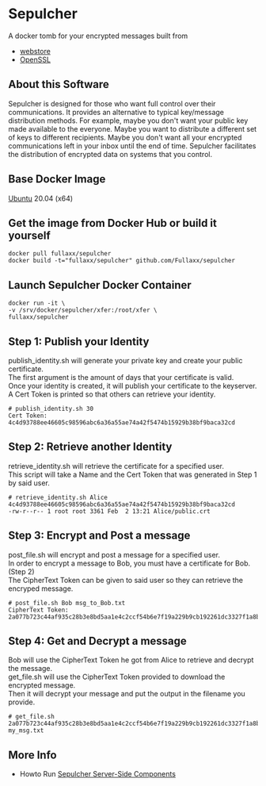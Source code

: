 # Sepulcher
A docker tomb for your encrypted messages built from
* [webstore](https://github.com/Fullaxx/webstore)
* [OpenSSL](https://www.openssl.org/)

## About this Software
Sepulcher is designed for those who want full control over their communications.
It provides an alternative to typical key/message distribution methods.
For example, maybe you don't want your public key made available to the everyone.
Maybe you want to distribute a different set of keys to different recipients.
Maybe you don't want all your encrypted communications left in your inbox until the end of time.
Sepulcher facilitates the distribution of encrypted data on systems that you control.

## Base Docker Image
[Ubuntu](https://hub.docker.com/_/ubuntu) 20.04 (x64)

## Get the image from Docker Hub or build it yourself
```
docker pull fullaxx/sepulcher
docker build -t="fullaxx/sepulcher" github.com/Fullaxx/sepulcher
```

## Launch Sepulcher Docker Container
```
docker run -it \
-v /srv/docker/sepulcher/xfer:/root/xfer \
fullaxx/sepulcher
```

## Step 1: Publish your Identity
publish_identity.sh will generate your private key and create your public certificate. \
The first argument is the amount of days that your certificate is valid. \
Once your identity is created, it will publish your certificate to the keyserver. \
A Cert Token is printed so that others can retrieve your identity.
```
# publish_identity.sh 30
Cert Token: 4c4d93788ee46605c98596abc6a36a55ae74a42f5474b15929b38bf9baca32cd
```

## Step 2: Retrieve another Identity
retrieve_identity.sh will retrieve the certificate for a specified user. \
This script will take a Name and the Cert Token that was generated in Step 1 by said user.
```
# retrieve_identity.sh Alice 4c4d93788ee46605c98596abc6a36a55ae74a42f5474b15929b38bf9baca32cd
-rw-r--r-- 1 root root 3361 Feb  2 13:21 Alice/public.crt
```

## Step 3: Encrypt and Post a message
post_file.sh will encrypt and post a message for a specified user. \
In order to encrypt a message to Bob, you must have a certificate for Bob. (Step 2) \
The CipherText Token can be given to said user so they can retrieve the encryped message.
```
# post_file.sh Bob msg_to_Bob.txt
CipherText Token: 2a077b723c44af935c28b3e8bd5aa1e4c2ccf54b6e7f19a229b9cb192261dc3327f1a8bc31886e944f4c02087daec87365b150f96c4ad0ed22556f317e6390b2
```

## Step 4: Get and Decrypt a message
Bob will use the CipherText Token he got from Alice to retrieve and decrypt the message. \
get_file.sh will use the CipherText Token provided to download the encrypted message. \
Then it will decrypt your message and put the output in the filename you provide.
```
# get_file.sh 2a077b723c44af935c28b3e8bd5aa1e4c2ccf54b6e7f19a229b9cb192261dc3327f1a8bc31886e944f4c02087daec87365b150f96c4ad0ed22556f317e6390b2 my_msg.txt
```

## More Info
* Howto Run [Sepulcher Server-Side Components](https://github.com/Fullaxx/sepulcher/blob/master/SERVERSIDE.md)
